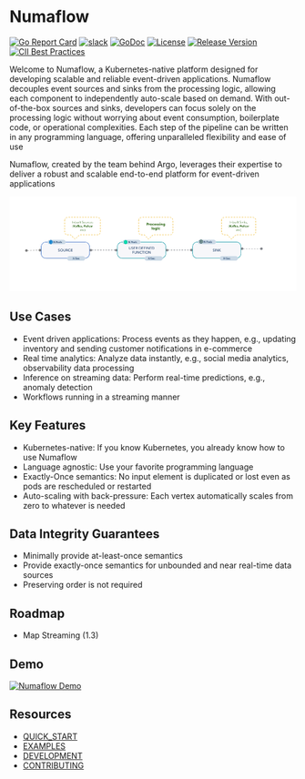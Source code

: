 # Numaflow

[![Go Report Card](https://goreportcard.com/badge/github.com/numaproj/numaflow)](https://goreportcard.com/report/github.com/numaproj/numaflow)
[![slack](https://img.shields.io/badge/slack-numaproj-brightgreen.svg?logo=slack)](https://join.slack.com/t/numaproj/shared_invite/zt-19svuv47m-YKHhsQ~~KK9mBv1E7pNzfg)
[![GoDoc](https://godoc.org/github.com/numaproj/numaflow?status.svg)](https://godoc.org/github.com/numaproj/numaflow/pkg/apis)
[![License](https://img.shields.io/badge/License-Apache%202.0-blue.svg)](LICENSE)
[![Release Version](https://img.shields.io/github/v/release/numaproj/numaflow?label=numaflow)](https://github.com/numaproj/numaflow/releases/latest)
[![CII Best Practices](https://bestpractices.coreinfrastructure.org/projects/6078/badge)](https://bestpractices.coreinfrastructure.org/projects/6078)

Welcome to Numaflow, a Kubernetes-native platform designed for developing scalable and reliable event-driven applications. Numaflow decouples event sources and sinks from the processing logic, allowing each component to independently auto-scale based on demand. With out-of-the-box sources and sinks, developers can focus solely on the processing logic without worrying about event consumption, boilerplate code, or operational complexities. Each step of the pipeline can be written in any programming language, offering unparalleled flexibility and ease of use

Numaflow, created by the team behind Argo, leverages their expertise to deliver a robust and scalable end-to-end platform for event-driven applications

![Numaflow Pipeline](./ui/src/images/simple-pipeline.png)

## Use Cases

- Event driven applications: Process events as they happen, e.g., updating inventory and sending customer notifications in e-commerce
- Real time analytics: Analyze data instantly, e.g., social media analytics, observability data processing
- Inference on streaming data: Perform real-time predictions, e.g., anomaly detection
- Workflows running in a streaming manner

## Key Features

- Kubernetes-native: If you know Kubernetes, you already know how to use Numaflow
- Language agnostic: Use your favorite programming language
- Exactly-Once semantics: No input element is duplicated or lost even as pods are rescheduled or restarted
- Auto-scaling with back-pressure: Each vertex automatically scales from zero to whatever is needed

## Data Integrity Guarantees

- Minimally provide at-least-once semantics
- Provide exactly-once semantics for unbounded and near real-time data sources
- Preserving order is not required

## Roadmap

- Map Streaming (1.3)

## Demo

[![Numaflow Demo](https://img.youtube.com/vi/TOqKOYX0nrE/0.jpg)](https://youtu.be/TOqKOYX0nrE)

## Resources

- [QUICK_START](docs/quick-start.md)
- [EXAMPLES](examples)
- [DEVELOPMENT](docs/development/development.md)
- [CONTRIBUTING](https://github.com/numaproj/numaproj/blob/main/CONTRIBUTING.md)
